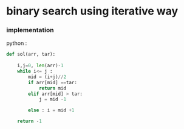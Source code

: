 # binary search using iterative way

### implementation
python :
```python
def sol(arr, tar):
    
    i,j=0, len(arr)-1
    while i<= j :
        mid = (i+j)//2
        if arr[mid] ==tar:
            return mid
        elif arr[mid] > tar:
            j = mid -1

        else : i = mid +1

    return -1
```
